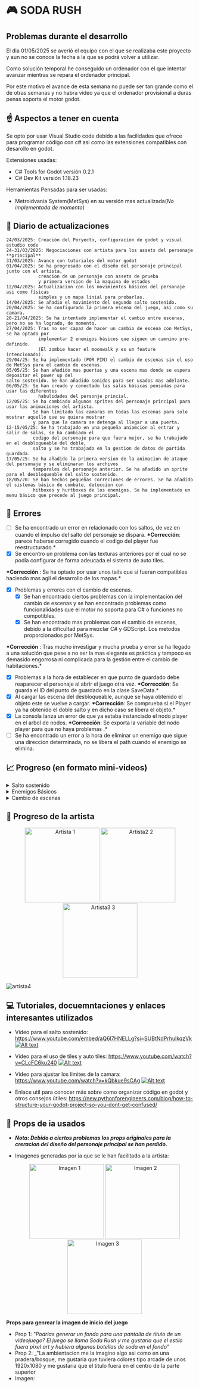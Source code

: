 # 🎮 SODA RUSH

## Problemas durante el desarrollo

El dia 01/05/2025 se averió el equipo con el que se realizaba este proyecto y aun
no se conoce la fecha a la que se podrá volver a utilizar.

Como solución temporal he conseguido un ordenador con el que intentar avanzar
mientras se repara el ordenador principal.

Por este motivo el avance de esta semana no puede ser tan grande como el de
otras semanas y no habra video ya que el ordenador provisional a duras penas soporta
el motor godot.

## ☝️ Aspectos a tener en cuenta

Se opto por usar Visual Studio code debido a las facilidades que ofrece para
programar código con c# asi como las extensiones compatibles con desarollo en
godot.

Extensiones usadas:

- C# Tools for Godot versión 0.2.1
- C# Dev Kit versión 1.18.23

Herramientas Pensadas para ser usadas:

- Metroidvania System(MetSys) en su versión mas actualizada(_No implementada de momento_)

## 📕 Diario de actualizaciones

```
24/03/2025: Creación del Poryecto, configuración de godot y visual estudio code
24-31/03/2025: Negociaciones con artista para los assets del personaje **principal**
31/03/2025: Avance con tutoriales del motor godot
01/04/2025: Se ha progresado con el diseño del personaje principal junto con el artista,
            creacion de un personaje con assets de prueba
            y primera version de la maquina de estados
12/04/2025: Actualizacion con los movimientos básicos del personaje asi como físicas
            simples y un mapa linial para probarlas.
14/04/2025: Se añadio el movimiento del segundo salto sostenido.
20/04/2025: Se ha configurado la primera escena del juego, asi como su camara.
20-21/04/2025: Se ha intentado implementar el cambio entre escenas, pero no se ha logrado, de momento.
27/04/2025: Tras no ser capaz de hacer un cambio de escena con MetSys, se ha optado por
            implementar 2 enemigos básicos que siguen un camnino pre-definido.
            (El zombie hacer el moonwalk y es un feature intencionado).
29/04/25: Se ha implementado (POR FIN) el cambio de escenas sin el uso de MetSys para el cambio de escenas.
05/05/25: Se han añadido mas puertas y una escena mas donde se espera depositar el power up del
salto sostenido. Se han añadido sonidos para ser usados mas adelante.
06/05/25: Se han creado y conectado las salas básicas pensadas para usar las diferentes
            habulidades del personje princial.
12/05/25: Se ha cambiado algunos sprites del personaje principal para usar las animaciones del artista.
          Se han limitado las camaras en todas las escenas para solo mostrar aquello que se quiera mostrar
          y para que la camara se detenga al llegar a una puerta.
12-15/05/25: Se ha trabajado en una pequeña aniamcion al entrar y salir de salas, se ha cambiado el 
          codigo del personaje para que fuera mejor, se ha trabajado en el desbloqueable del doble,
          salto y se ha trabajado en la gestion de datos de partida guardada.
17/05/25: Se ha añadido la primera version de la animacion de ataque del personaje y se eliminaran los archivos
          temporales del personaje anterior. Se ha añadido un sprite para el desbloqueable del salto sostenido.
18/05/20: Se han hechos pequeñas correciones de errores. Se ha añadido el sistemas básico de combate, deteccion con
          hitboxes y hurtboxes de los enemigos. Se ha implementado un menu básico que precede al juego principal.
```

## 📝 Errores

- [ ] Se ha encontrado un error en relacionado con los saltos, de vez en cuando el impulso del salto del personaje se dispara.
      **\*Corrección**: parece haberse corregido cuando el codigo del player fue reestructurado.\*
- [x] Se encontro un problema con las texturas anteriores por el cual no se podía configurar de forma adeucada el sistema de auto tiles.

**\*Corrección** : Se ha optado por usar unos tails que si fueran compatibles haciendo mas agil el desarrollo de los mapas.\*

- [x] Problemas y errores con el cambio de escenas.
  - [x] Se han encontrado ciertos problemas con la implementación del cambio de escenas y se han encontrado problemas como funcionalidades que el motor no soporta para C# o funciones no compotibles.
  - [x] Se han encontrado mas problemas con el cambio de escenas, debido a la dificultad para mezclar C# y GDScript. Los metodos proporcionados por MetSys.

**\*Corrección** : Tras mucho investigar y mucha prueba y error se ha llegado a una solución que pese a no ser la mas elegante es práctica y tampoco es demasido engorrosa ni complicada para la gestión entre el cambío de habitaciones.\*

- [x] Problemas a la hora de establecer en que punto de guardado debe reaparecer el personaje al abrir el juego otra vez.
      **\*Corrección**: Se guarda el ID del punto de guardado en la clase SaveData.\*
- [x] Al cargar las escena del desbloqueable, aunque se haya obtenido el objeto este se vuelve a cargar.
      **\*Corrección**: Se comprueba si el Player ya ha obtenido el doble salto y en dicho caso se libera el objeto.\*
- [x] La consola lanza un error de que ya estaba instanciado el nodo player en el arbol de nodos.
      **\*Corrección**: Se exporta la variable del nodo player para que no haya problemas .\*  
- [ ] Se ha encontrado un error a la hora de eliminar un enemigo que sigue una direccion determinada, no se libera el path
      cuando el enemigo se elimina.

## 📈 Progreso (en formato mini-videos)

 <details>
    <summary>Salto sostenido</summary>

  ![SodaRush - Movimientos básicos](https://github.com/user-attachments/assets/4d58c2d1-249c-4e78-9e64-d148f5527c7b)
</details>

 <details>
    <summary>Enemigos Básicos</summary>

![SodaRush - Enemigos básicos](https://github.com/user-attachments/assets/a6ce4031-e78b-4f9e-a822-31685afa6710)
</details>

 <details>
    <summary>Cambio de escenas</summary>

![SodaRush - Cambio de escenas](https://github.com/user-attachments/assets/6a719379-7c00-45e5-af8e-9099f500718c)
</details>

## 🎨 Progreso de la artista

  <p align="center">
  <img src="https://github.com/user-attachments/assets/e75d414c-740a-430e-b147-84eafddee02e" width="200" alt="Artista 1" />
  <img src="https://github.com/user-attachments/assets/70bc01c6-2001-4a84-ac20-570984db24bf" width="200" alt="Artista2 2" />
  <img src="https://github.com/user-attachments/assets/17baa085-01c9-4729-b91e-38f28e435b02" width="200" alt="Artista3 3" />
</p>

![artista4](https://github.com/user-attachments/assets/02fa9488-50cc-4126-af25-de6b734bfaa3)

## 💻 Tutoriales, docuemntaciones y enlaces interesantes utilizados

- Vídeo para el salto sostenido: https://www.youtube.com/embed/aQ6l7HNELLg?si=SUBtNdPrhulkqzVk
  [![Alt text](https://img.youtube.com/vi/aQ6l7HNELLg/0.jpg)](https://www.youtube.com/watch?v=aQ6l7HNELLg)

- Vídeo para el uso de tiles y auto tiles: https://www.youtube.com/watch?v=CLcFC6ku240
  [![Alt text](https://img.youtube.com/vi/CLcFC6ku240/0.jpg)](https://www.youtube.com/watch?v=CLcFC6ku240)

- Vídeo para ajustar los limites de la camara: https://www.youtube.com/watch?v=kQbkue9sCAg
  [![Alt text](https://img.youtube.com/vi/kQbkue9sCAg/0.jpg)](https://www.youtube.com/watch?v=kQbkue9sCAg)

- Enlace util para conocer más sobre como organizar código en godot y otros consejos útiles:
  https://new.pythonforengineers.com/blog/how-to-structure-your-godot-project-so-you-dont-get-confused/

## 🤖 Props de ia usados

- **_Nota: Debido a ciertos problemas los props originales para la creracion del diseño del personaje principal se han perdido._**

- Imagenes generadas por ia que se le han facilitado a la artista:
  <p align="center">
  <img src="https://github.com/user-attachments/assets/e7a6aaaf-c84e-415f-ade4-689b758187db" width="200" alt="Imagen 1" />
  <img src="https://github.com/user-attachments/assets/d545aaa8-787c-4024-bf9b-308cf630f647" width="200" alt="Imagen 2" />
  <img src="https://github.com/user-attachments/assets/84d6c205-4ace-47f8-ad4b-481dcf6ebfa1" width="200" alt="Imagen 3" />
</p>

**Props para genrear la imagen de inicio del juego**
- Prop 1: _"Podrias generar un fondo para una pantalla de titulo de un videojuego? El juego se llama Soda Rush y me gustaria que el estilo fuera pixel art y hubiera algunas botellas de soda en el fondo"_
- Prop 2: _"La ambientacion me la imagino algo asi como en una pradera/bosque, me gustaria que tuviera colores tipo arcade de unos 1920x1080 y me gustaria que el titulo fuera en el centro de la parte superior
- Imagen:
